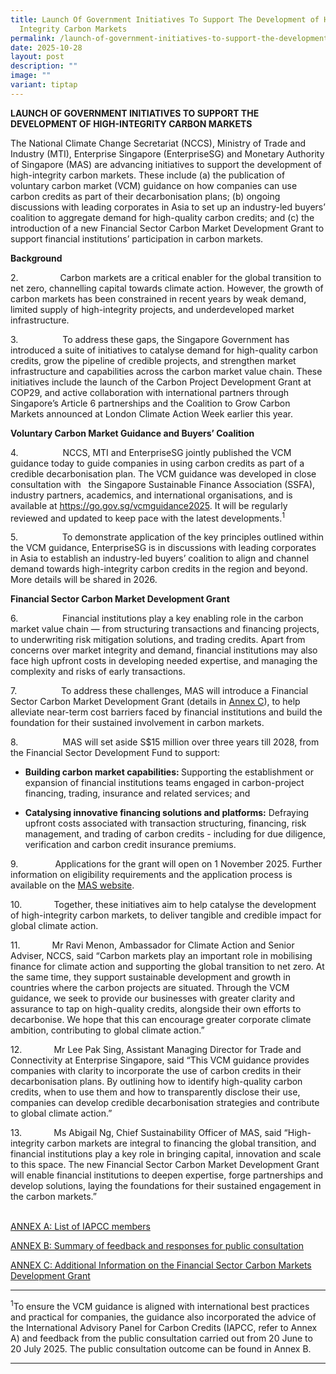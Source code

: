 ```yaml
---
title: Launch Of Government Initiatives To Support The Development of High
  Integrity Carbon Markets
permalink: /launch-of-government-initiatives-to-support-the-development-of-high-integrity-carbon-markets/
date: 2025-10-28
layout: post
description: ""
image: ""
variant: tiptap
---
```

<p><strong>LAUNCH OF GOVERNMENT INITIATIVES TO SUPPORT THE DEVELOPMENT OF HIGH-INTEGRITY CARBON MARKETS</strong>
</p>
<p>The National Climate Change Secretariat (NCCS), Ministry of Trade and
Industry (MTI), Enterprise Singapore (EnterpriseSG) and Monetary Authority
of Singapore (MAS) are advancing initiatives to support the development
of high-integrity carbon markets. These include (a) the publication of
voluntary carbon market (VCM) guidance on how companies can use carbon
credits as part of their decarbonisation plans; (b) ongoing discussions
with leading corporates in Asia to set up an industry-led buyers’ coalition
to aggregate demand for high-quality carbon credits; and (c) the introduction
of a new Financial Sector Carbon Market Development Grant to support financial
institutions’ participation in carbon markets.</p>
<p><strong>Background</strong>
</p>
<p>2.&nbsp;&nbsp;&nbsp;&nbsp;&nbsp;&nbsp;&nbsp;&nbsp;&nbsp;&nbsp;&nbsp;&nbsp;&nbsp;&nbsp;&nbsp;&nbsp;
Carbon markets are a critical enabler for the global transition to net
zero, channelling capital towards climate action. However, the growth of
carbon markets has been constrained in recent years by weak demand, limited
supply of high-integrity projects, and underdeveloped market infrastructure.</p>
<p>3.&nbsp;&nbsp;&nbsp;&nbsp;&nbsp;&nbsp;&nbsp;&nbsp;&nbsp;&nbsp;&nbsp;&nbsp;&nbsp;&nbsp;&nbsp;&nbsp;&nbsp;
To address these gaps, the Singapore Government has introduced a suite
of initiatives to catalyse demand for high-quality carbon credits, grow
the pipeline of credible projects, and strengthen market infrastructure
and capabilities across the carbon market value chain. These initiatives
include the launch of the Carbon Project Development Grant at COP29, and
active collaboration with international partners through Singapore’s Article
6 partnerships and the Coalition to Grow Carbon Markets announced at London
Climate Action Week earlier this year.</p>
<p><strong>Voluntary Carbon Market Guidance and Buyers’ Coalition</strong>
</p>
<p>4.&nbsp;&nbsp;&nbsp;&nbsp;&nbsp;&nbsp;&nbsp;&nbsp;&nbsp;&nbsp;&nbsp;&nbsp;&nbsp;&nbsp;&nbsp;&nbsp;&nbsp;
NCCS, MTI and EnterpriseSG jointly published the VCM guidance today to
guide companies in using carbon credits as part of a credible decarbonisation
plan. The VCM guidance was developed in close consultation with &nbsp;&nbsp;the
Singapore Sustainable Finance Association (SSFA), industry partners, academics,
and international organisations, and is available at <a href="https://go.gov.sg/vcmguidance2025" rel="noopener noreferrer nofollow" target="_blank">https://go.gov.sg/vcmguidance2025</a>.
It will be regularly reviewed and updated to keep pace with the latest
developments.<sup>1</sup>
</p>
<p>5.&nbsp;&nbsp;&nbsp;&nbsp;&nbsp;&nbsp;&nbsp;&nbsp;&nbsp;&nbsp;&nbsp;&nbsp;&nbsp;&nbsp;&nbsp;&nbsp;&nbsp;
To demonstrate application of the key principles outlined within the VCM
guidance, EnterpriseSG is in discussions with leading corporates in Asia
to establish an industry-led buyers’ coalition to align and channel demand
towards high-integrity carbon credits in the region and beyond. More details
will be shared in 2026.</p>
<p><strong>Financial Sector Carbon Market Development Grant</strong>
</p>
<p>6.&nbsp;&nbsp;&nbsp;&nbsp;&nbsp;&nbsp;&nbsp;&nbsp;&nbsp;&nbsp;&nbsp;&nbsp;&nbsp;&nbsp;&nbsp;&nbsp;&nbsp;
Financial institutions play a key enabling role in the carbon market value
chain — from structuring transactions and financing projects, to underwriting
risk mitigation solutions, and trading credits. Apart from concerns over
market integrity and demand, financial institutions may also face high
upfront costs in developing needed expertise, and managing the complexity
and risks of early transactions.</p>
<p>7.&nbsp;&nbsp;&nbsp;&nbsp;&nbsp;&nbsp;&nbsp;&nbsp;&nbsp;&nbsp;&nbsp;&nbsp;&nbsp;&nbsp;&nbsp;&nbsp;&nbsp;
To address these challenges, MAS will introduce a Financial Sector Carbon
Market Development Grant (details in <u>Annex C</u>), to help alleviate
near-term cost barriers faced by financial institutions and build the foundation
for their sustained involvement in carbon markets.</p>
<p>8.&nbsp;&nbsp;&nbsp;&nbsp;&nbsp;&nbsp;&nbsp;&nbsp;&nbsp;&nbsp;&nbsp;&nbsp;&nbsp;&nbsp;&nbsp;&nbsp;&nbsp;
MAS will set aside S$15 million over three years till 2028, from the Financial
Sector Development Fund to support:</p>
<ul data-tight="true" class="tight">
<li>
<p><strong>Building carbon market capabilities: </strong>Supporting the establishment
or expansion of financial institutions teams engaged in carbon-project
financing, trading, insurance and related services; and</p>
</li>
<li>
<p><strong>Catalysing innovative financing solutions and platforms:</strong> Defraying
upfront costs associated with transaction structuring, financing, risk
management, and trading of carbon credits - including for due diligence,
verification and carbon credit insurance premiums.</p>
</li>
</ul>
<p>9.&nbsp;&nbsp;&nbsp;&nbsp;&nbsp;&nbsp;&nbsp;&nbsp;&nbsp;&nbsp;&nbsp;&nbsp;&nbsp;&nbsp;&nbsp;Applications
for the grant will open on 1 November 2025. Further information on eligibility
requirements and the application process is available on the <a href="https://go.gov.sg/financial-sector-carbon-market" rel="noopener noreferrer nofollow" target="_blank">MAS website</a>.
&nbsp;</p>
<p>10.&nbsp;&nbsp;&nbsp;&nbsp;&nbsp;&nbsp;&nbsp;&nbsp;&nbsp;&nbsp;&nbsp;&nbsp;
Together, these initiatives aim to help catalyse the development of high-integrity
carbon markets, to deliver tangible and credible impact for global climate
action.</p>
<p>11.&nbsp;&nbsp;&nbsp;&nbsp;&nbsp;&nbsp;&nbsp;&nbsp;&nbsp;&nbsp;&nbsp;&nbsp;
Mr Ravi Menon, Ambassador for Climate Action and Senior Adviser, NCCS,
said “Carbon markets play an important role in mobilising finance for climate
action and supporting the global transition to net zero. At the same time,
they support sustainable development and growth in countries where the
carbon projects are situated. Through the VCM guidance, we seek to provide
our businesses with greater clarity and assurance to tap on high-quality
credits, alongside their own efforts to decarbonise. We hope that this
can encourage greater corporate climate ambition, contributing to global
climate action.”</p>
<p>12.&nbsp;&nbsp;&nbsp;&nbsp;&nbsp;&nbsp;&nbsp;&nbsp;&nbsp;&nbsp;&nbsp;&nbsp;
Mr Lee Pak Sing, Assistant Managing Director for Trade and Connectivity
at Enterprise Singapore, said “This VCM guidance provides companies with
clarity to incorporate the use of carbon credits in their decarbonisation
plans. By outlining how to identify high-quality carbon credits, when to
use them and how to transparently disclose their use, companies can develop
credible decarbonisation strategies and contribute to global climate action.”</p>
<p>13.&nbsp;&nbsp;&nbsp;&nbsp;&nbsp;&nbsp;&nbsp;&nbsp;&nbsp;&nbsp;&nbsp;&nbsp;
Ms Abigail Ng, Chief Sustainability Officer of MAS, said “High-integrity
carbon markets are integral to financing the global transition, and financial
institutions play a key role in bringing capital, innovation and scale
to this space. The new Financial Sector Carbon Market Development Grant
will enable financial institutions to deepen expertise, forge partnerships
and develop solutions, laying the foundations for their sustained engagement
in the carbon markets.”</p>
<p>
<br><a href="/files/docs/default-source/default-document-library/Annex_A_List_of_IAPCC_members.pdf" rel="noopener noreferrer nofollow" target="_blank">ANNEX A: List of IAPCC members</a>
</p>
<p><a href="/files/docs/default-source/default-document-library/Annex_B_Summary_of_feedback_and_responses_for_public_consultation.pdf" rel="noopener noreferrer nofollow" target="_blank">ANNEX B: Summary of feedback and responses for public consultation</a>
</p>
<p><a href="/files/docs/default-source/default-document-library/Annex_C_Additional_Information_on_the_Financial_Sector_Carbon_Markets_Development_Grant.pdf" rel="noopener noreferrer nofollow" target="_blank">ANNEX C: Additional Information on the Financial Sector Carbon Markets Development Grant</a>
</p>
<hr>
<p><sup>1</sup>To ensure the VCM guidance is aligned with international best
practices and practical for companies, the guidance also incorporated the
advice of the International Advisory Panel for Carbon Credits (IAPCC, refer
to Annex A) and feedback from the public consultation carried out from
20 June to 20 July 2025. The public consultation outcome can be found in
Annex B.</p>
<hr>
<p></p>